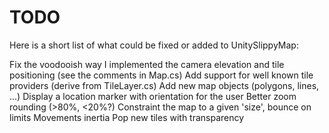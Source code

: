 TODO
====

Here is a short list of what could be fixed or added to UnitySlippyMap:

Fix the voodooish way I implemented the camera elevation and tile positioning (see the comments in Map.cs)
Add support for well known tile providers (derive from TileLayer.cs)
Add new map objects (polygons, lines, ...)
Display a location marker with orientation for the user
Better zoom rounding (>80%, <20%?)
Constraint the map to a given 'size', bounce on limits
Movements inertia
Pop new tiles with transparency	

